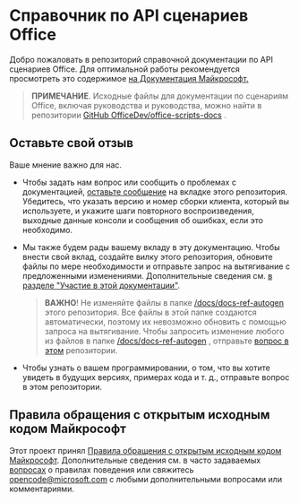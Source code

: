 # <a name="office-scripts-api-reference"></a>Справочник по API сценариев Office

Добро пожаловать в репозиторий справочной документации по API сценариев Office. Для оптимальной работы рекомендуется просмотреть это содержимое [на Документация Майкрософт.](https://docs.microsoft.com/javascript/api/office-scripts/overview)

> **ПРИМЕЧАНИЕ**. Исходные файлы для документации по сценариям Office, включая руководства и руководства, можно найти в репозитории [GitHub OfficeDev/office-scripts-docs](https://github.com/OfficeDev/office-scripts-docs) .

## <a name="give-us-your-feedback"></a>Оставьте свой отзыв

Ваше мнение важно для нас.

* Чтобы задать нам вопрос или сообщить о проблемах с документацией, [оставьте сообщение](https://github.com/OfficeDev/office-scripts-docs-reference/issues) на вкладке этого репозитория. Убедитесь, что указать версию и номер сборки клиента, который вы используете, и укажите шаги повторного воспроизведения, выходные данные консоли и сообщения об ошибках, если это необходимо.

* Мы также будем рады вашему вкладу в эту документацию. Чтобы внести свой вклад, создайте вилку этого репозитория, обновите файлы по мере необходимости и отправьте запрос на вытягивание с предложенными изменениями. Дополнительные сведения см. [в разделе "Участие в этой документации"](Contributing.md).

    > **ВАЖНО**! Не изменяйте файлы в папке [/docs/docs-ref-autogen](https://github.com/OfficeDev/office-scripts-docs-reference/tree/master/docs/docs-ref-autogen) этого репозитория. Все файлы в этой папке создаются автоматически, поэтому их невозможно обновить с помощью запроса на вытягивание. Чтобы запросить изменение любого из файлов в папке [/docs/docs-ref-autogen](https://github.com/OfficeDev/office-scripts-docs-reference/tree/master/docs/docs-ref-autogen) , отправьте [вопрос в этом](https://github.com/OfficeDev/office-scripts-docs-reference/issues) репозитории.

* Чтобы узнать о вашем программировании, о том, что вы хотите увидеть в будущих версиях, примерах кода и т. д., [](https://github.com/OfficeDev/office-scripts-docs-reference/issues) отправьте вопрос в этом репозитории.

## <a name="microsoft-open-source-code-of-conduct"></a>Правила обращения с открытым исходным кодом Майкрософт

Этот проект принял [Правила обращения с открытым исходным кодом Майкрософт](https://opensource.microsoft.com/codeofconduct/).
Дополнительные сведения см. в часто задаваемых [вопросах](https://opensource.microsoft.com/codeofconduct/faq/) о [](mailto:opencode@microsoft.com) правилах поведения или свяжитесь opencode@microsoft.com с любыми дополнительными вопросами или комментариями.
